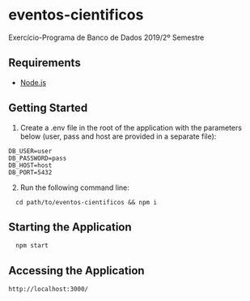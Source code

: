# eventos-cientificos
Exercício-Programa de Banco de Dados 2019/2º Semestre

## Requirements
  - [Node.js](https://nodejs.org/en/)

## Getting Started
  1. Create a .env file in the root of the application with the parameters below (user, pass and host are provided in a separate file):
  ```
  DB_USER=user
  DB_PASSWORD=pass
  DB_HOST=host
  DB_PORT=5432
  ```
  
  2. Run the following command line:
  ```
    cd path/to/eventos-cientificos && npm i
  ```

## Starting the Application
  ```
    npm start
  ```
  
## Accessing the Application
  `http://localhost:3000/`
